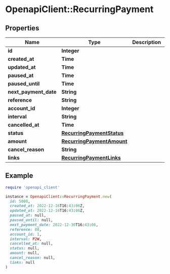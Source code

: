 # OpenapiClient::RecurringPayment

## Properties

| Name | Type | Description | Notes |
| ---- | ---- | ----------- | ----- |
| **id** | **Integer** |  | [optional] |
| **created_at** | **Time** |  | [optional] |
| **updated_at** | **Time** |  | [optional] |
| **paused_at** | **Time** |  | [optional] |
| **paused_until** | **Time** |  | [optional] |
| **next_payment_date** | **String** |  | [optional] |
| **reference** | **String** |  | [optional] |
| **account_id** | **Integer** |  | [optional] |
| **interval** | **String** |  | [optional] |
| **cancelled_at** | **Time** |  | [optional] |
| **status** | [**RecurringPaymentStatus**](RecurringPaymentStatus.md) |  | [optional] |
| **amount** | [**RecurringPaymentAmount**](RecurringPaymentAmount.md) |  | [optional] |
| **cancel_reason** | **String** |  | [optional] |
| **links** | [**RecurringPaymentLinks**](RecurringPaymentLinks.md) |  | [optional] |

## Example

```ruby
require 'openapi_client'

instance = OpenapiClient::RecurringPayment.new(
  id: 5000,
  created_at: 2022-12-16T16:43:06Z,
  updated_at: 2022-12-16T16:43:06Z,
  paused_at: null,
  paused_until: null,
  next_payment_date: 2022-12-30T16:43:06,
  reference: 88,
  account_id: 1,
  interval: P2W,
  cancelled_at: null,
  status: null,
  amount: null,
  cancel_reason: null,
  links: null
)
```

